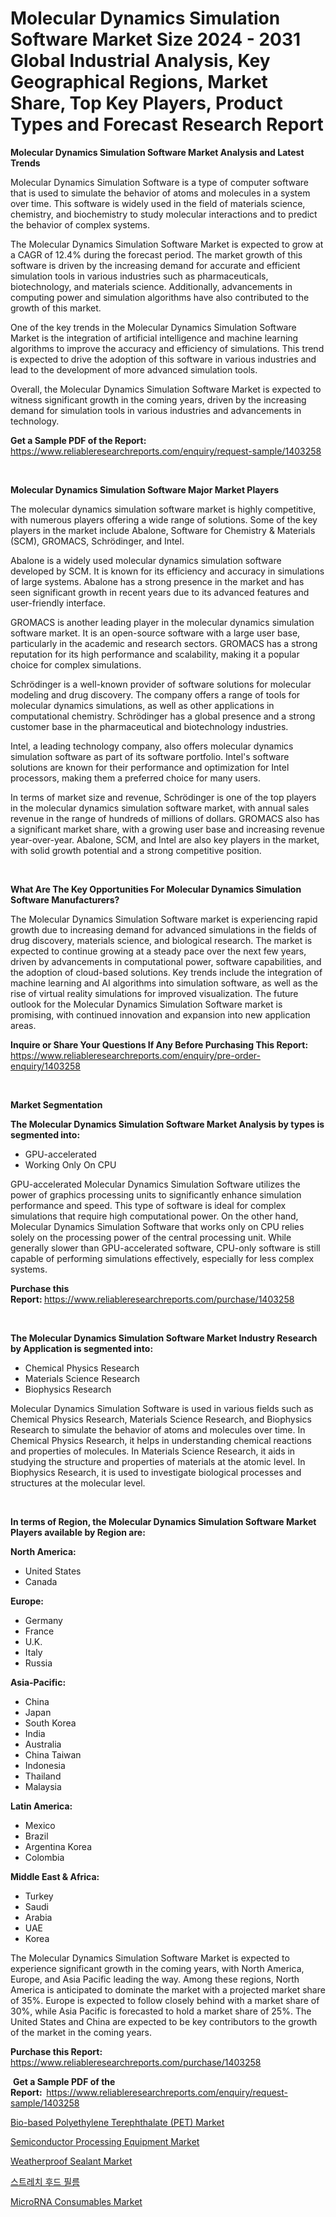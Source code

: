 <p><h1>Molecular Dynamics Simulation Software Market Size 2024 - 2031 Global Industrial Analysis, Key Geographical Regions, Market Share, Top Key Players, Product Types and Forecast Research Report</h1></p><p><strong>Molecular Dynamics Simulation Software Market Analysis and Latest Trends</strong></p>
<p><p>Molecular Dynamics Simulation Software is a type of computer software that is used to simulate the behavior of atoms and molecules in a system over time. This software is widely used in the field of materials science, chemistry, and biochemistry to study molecular interactions and to predict the behavior of complex systems.</p><p>The Molecular Dynamics Simulation Software Market is expected to grow at a CAGR of 12.4% during the forecast period. The market growth of this software is driven by the increasing demand for accurate and efficient simulation tools in various industries such as pharmaceuticals, biotechnology, and materials science. Additionally, advancements in computing power and simulation algorithms have also contributed to the growth of this market.</p><p>One of the key trends in the Molecular Dynamics Simulation Software Market is the integration of artificial intelligence and machine learning algorithms to improve the accuracy and efficiency of simulations. This trend is expected to drive the adoption of this software in various industries and lead to the development of more advanced simulation tools.</p><p>Overall, the Molecular Dynamics Simulation Software Market is expected to witness significant growth in the coming years, driven by the increasing demand for simulation tools in various industries and advancements in technology.</p></p>
<p><strong>Get a Sample PDF of the Report:&nbsp;</strong> <a href="https://www.reliableresearchreports.com/enquiry/request-sample/1403258">https://www.reliableresearchreports.com/enquiry/request-sample/1403258</a></p>
<p>&nbsp;</p>
<p><strong>Molecular Dynamics Simulation Software Major Market Players</strong></p>
<p><p>The molecular dynamics simulation software market is highly competitive, with numerous players offering a wide range of solutions. Some of the key players in the market include Abalone, Software for Chemistry & Materials (SCM), GROMACS, Schrödinger, and Intel.</p><p>Abalone is a widely used molecular dynamics simulation software developed by SCM. It is known for its efficiency and accuracy in simulations of large systems. Abalone has a strong presence in the market and has seen significant growth in recent years due to its advanced features and user-friendly interface.</p><p>GROMACS is another leading player in the molecular dynamics simulation software market. It is an open-source software with a large user base, particularly in the academic and research sectors. GROMACS has a strong reputation for its high performance and scalability, making it a popular choice for complex simulations.</p><p>Schrödinger is a well-known provider of software solutions for molecular modeling and drug discovery. The company offers a range of tools for molecular dynamics simulations, as well as other applications in computational chemistry. Schrödinger has a global presence and a strong customer base in the pharmaceutical and biotechnology industries.</p><p>Intel, a leading technology company, also offers molecular dynamics simulation software as part of its software portfolio. Intel's software solutions are known for their performance and optimization for Intel processors, making them a preferred choice for many users.</p><p>In terms of market size and revenue, Schrödinger is one of the top players in the molecular dynamics simulation software market, with annual sales revenue in the range of hundreds of millions of dollars. GROMACS also has a significant market share, with a growing user base and increasing revenue year-over-year. Abalone, SCM, and Intel are also key players in the market, with solid growth potential and a strong competitive position.</p></p>
<p>&nbsp;</p>
<p><strong>What Are The Key Opportunities For Molecular Dynamics Simulation Software Manufacturers?</strong></p>
<p><p>The Molecular Dynamics Simulation Software market is experiencing rapid growth due to increasing demand for advanced simulations in the fields of drug discovery, materials science, and biological research. The market is expected to continue growing at a steady pace over the next few years, driven by advancements in computational power, software capabilities, and the adoption of cloud-based solutions. Key trends include the integration of machine learning and AI algorithms into simulation software, as well as the rise of virtual reality simulations for improved visualization. The future outlook for the Molecular Dynamics Simulation Software market is promising, with continued innovation and expansion into new application areas.</p></p>
<p><strong>Inquire or Share Your Questions If Any Before Purchasing This Report:</strong> <a href="https://www.reliableresearchreports.com/enquiry/pre-order-enquiry/1403258">https://www.reliableresearchreports.com/enquiry/pre-order-enquiry/1403258</a></p>
<p>&nbsp;</p>
<p><strong>Market Segmentation</strong></p>
<p><strong>The Molecular Dynamics Simulation Software Market Analysis by types is segmented into:</strong></p>
<p><ul><li>GPU-accelerated</li><li>Working Only On CPU</li></ul></p>
<p><p>GPU-accelerated Molecular Dynamics Simulation Software utilizes the power of graphics processing units to significantly enhance simulation performance and speed. This type of software is ideal for complex simulations that require high computational power. On the other hand, Molecular Dynamics Simulation Software that works only on CPU relies solely on the processing power of the central processing unit. While generally slower than GPU-accelerated software, CPU-only software is still capable of performing simulations effectively, especially for less complex systems.</p></p>
<p><strong>Purchase this Report:&nbsp;</strong><a href="https://www.reliableresearchreports.com/purchase/1403258">https://www.reliableresearchreports.com/purchase/1403258</a></p>
<p>&nbsp;</p>
<p><strong>The Molecular Dynamics Simulation Software Market Industry Research by Application is segmented into:</strong></p>
<p><ul><li>Chemical Physics Research</li><li>Materials Science Research</li><li>Biophysics Research</li></ul></p>
<p><p>Molecular Dynamics Simulation Software is used in various fields such as Chemical Physics Research, Materials Science Research, and Biophysics Research to simulate the behavior of atoms and molecules over time. In Chemical Physics Research, it helps in understanding chemical reactions and properties of molecules. In Materials Science Research, it aids in studying the structure and properties of materials at the atomic level. In Biophysics Research, it is used to investigate biological processes and structures at the molecular level.</p></p>
<p>&nbsp;</p>
<p><strong>In terms of Region, the Molecular Dynamics Simulation Software Market Players available by Region are:</strong></p>
<p>
    <p> <strong> North America: </strong>
        <ul>
            <li>United States</li>
            <li>Canada</li>
        </ul>
        </p> 
    <p> <strong> Europe: </strong>
        <ul>
            <li>Germany</li>
            <li>France</li>
            <li>U.K.</li>
            <li>Italy</li>
            <li>Russia</li>
        </ul>
        </p> 
    <p> <strong> Asia-Pacific: </strong>
        <ul>
            <li>China</li>
            <li>Japan</li>
            <li>South Korea</li>
            <li>India</li>
            <li>Australia</li>
            <li>China Taiwan</li>
            <li>Indonesia</li>
            <li>Thailand</li>
            <li>Malaysia</li>
        </ul>
        </p> 
    <p> <strong> Latin America: </strong>
        <ul>
            <li>Mexico</li>
            <li>Brazil</li>
            <li>Argentina Korea</li>
            <li>Colombia</li>
        </ul>
        </p> 
    <p> <strong> Middle East & Africa: </strong>
        <ul>
            <li>Turkey</li>
            <li>Saudi</li>
            <li>Arabia</li>
            <li>UAE</li>
            <li>Korea</li>
        </ul>
    </p>
    </p>
<p><p>The Molecular Dynamics Simulation Software Market is expected to experience significant growth in the coming years, with North America, Europe, and Asia Pacific leading the way. Among these regions, North America is anticipated to dominate the market with a projected market share of 35%. Europe is expected to follow closely behind with a market share of 30%, while Asia Pacific is forecasted to hold a market share of 25%. The United States and China are expected to be key contributors to the growth of the market in the coming years.</p></p>
<p><strong>Purchase this Report: </strong><a href="https://www.reliableresearchreports.com/purchase/1403258">https://www.reliableresearchreports.com/purchase/1403258</a></p>
<p>&nbsp;<strong>Get a Sample PDF of the Report:&nbsp;&nbsp;</strong><a href="https://www.reliableresearchreports.com/enquiry/request-sample/1403258">https://www.reliableresearchreports.com/enquiry/request-sample/1403258</a></p>
<p><strong></strong></p>
<p><p><a href="https://issuu.com/reportprime-2/docs/bio-based-polyethylene-terephthalate-pet-market-si">Bio-based Polyethylene Terephthalate (PET) Market</a></p><p><a href="https://view.publitas.com/reportprime-1/semiconductor-processing-equipment-market-research-report-provides-thorough-industry-overview-which-offers-an-in-depth-analysis-of-product-trends-and-new-market-divisions/">Semiconductor Processing Equipment Market</a></p><p><a href="https://view.publitas.com/reportprime-1/weatherproof-sealant-market-size-growth-outlook-from-2024-to-2031-projecting-at-markets-trends-analysis-by-application-regional-outlook-and-revenue/">Weatherproof Sealant Market</a></p><p><a href="https://medium.com/@hemantdesphyueqnd3dfnln68/%EC%8A%A4%ED%8A%B8%EB%A0%88%EC%B9%98-%ED%9B%84%EB%93%9C-%ED%95%84%EB%A6%84-%EC%8B%9C%EC%9E%A5-%EB%B3%B4%EA%B3%A0%EC%84%9C%EB%8A%94-%EC%9D%B4-%EC%8B%9C%EC%9E%A5%EC%9D%98-%EC%B5%9C%EC%8B%A0-%EB%8F%99%ED%96%A5%EA%B3%BC-%EC%84%B1%EC%9E%A5-%EA%B8%B0%ED%9A%8C%EB%A5%BC-%EB%B3%B4%EC%97%AC%EC%A4%8D%EB%8B%88%EB%8B%A4-202141b1ae33">스트레치 후드 필름</a></p><p><a href="https://issuu.com/reportprime-2/docs/microrna-consumables-market-size-2030.pptx">MicroRNA Consumables Market</a></p></p>